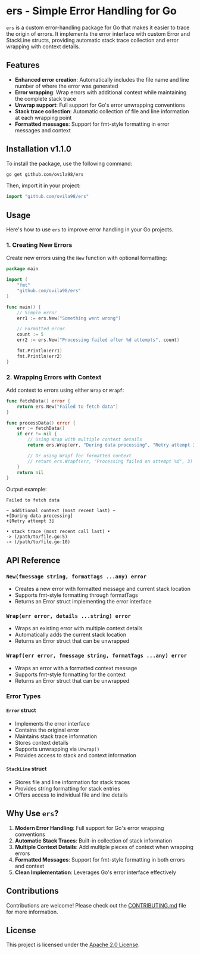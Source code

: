 # ers - Simple Error Handling for Go

`ers` is a custom error-handling package for Go that makes it easier to trace the origin of errors. It implements the error interface with custom Error and StackLine structs, providing automatic stack trace collection and error wrapping with context details.

## Features

- **Enhanced error creation**: Automatically includes the file name and line number of where the error was generated
- **Error wrapping**: Wrap errors with additional context while maintaining the complete stack trace
- **Unwrap support**: Full support for Go's error unwrapping conventions
- **Stack trace collection**: Automatic collection of file and line information at each wrapping point
- **Formatted messages**: Support for fmt-style formatting in error messages and context

## Installation v1.1.0

To install the package, use the following command:

```bash
go get github.com/ovila98/ers
```

Then, import it in your project:

```go
import "github.com/ovila98/ers"
```

## Usage

Here's how to use `ers` to improve error handling in your Go projects.

### 1. Creating New Errors

Create new errors using the `New` function with optional formatting:

```go
package main

import (
    "fmt"
    "github.com/ovila98/ers"
)

func main() {
    // Simple error
    err1 := ers.New("Something went wrong")

    // Formatted error
    count := 5
    err2 := ers.New("Processing failed after %d attempts", count)

    fmt.Println(err1)
    fmt.Println(err2)
}
```

### 2. Wrapping Errors with Context

Add context to errors using either `Wrap` or `Wrapf`:

```go
func fetchData() error {
    return ers.New("Failed to fetch data")
}

func processData() error {
    err := fetchData()
    if err != nil {
        // Using Wrap with multiple context details
        return ers.Wrap(err, "During data processing", "Retry attempt 3")

        // Or using Wrapf for formatted context
        // return ers.Wrapf(err, "Processing failed on attempt %d", 3)
    }
    return nil
}
```

Output example:

```
Failed to fetch data

~ additional context (most recent last) ~
+[During data processing]
+[Retry attempt 3]

• stack trace (most recent call last) •
-> (/path/to/file.go:5)
-> (/path/to/file.go:10)
```

## API Reference

### `New(fmessage string, formatTags ...any) error`

- Creates a new error with formatted message and current stack location
- Supports fmt-style formatting through formatTags
- Returns an Error struct implementing the error interface

### `Wrap(err error, details ...string) error`

- Wraps an existing error with multiple context details
- Automatically adds the current stack location
- Returns an Error struct that can be unwrapped

### `Wrapf(err error, fmessage string, formatTags ...any) error`

- Wraps an error with a formatted context message
- Supports fmt-style formatting for the context
- Returns an Error struct that can be unwrapped

### Error Types

#### `Error` struct

- Implements the error interface
- Contains the original error
- Maintains stack trace information
- Stores context details
- Supports unwrapping via `Unwrap()`
- Provides access to stack and context information

#### `StackLine` struct

- Stores file and line information for stack traces
- Provides string formatting for stack entries
- Offers access to individual file and line details

## Why Use `ers`?

1. **Modern Error Handling**: Full support for Go's error wrapping conventions
2. **Automatic Stack Traces**: Built-in collection of stack information
3. **Multiple Context Details**: Add multiple pieces of context when wrapping errors
4. **Formatted Messages**: Support for fmt-style formatting in both errors and context
5. **Clean Implementation**: Leverages Go's error interface effectively

## Contributions

Contributions are welcome! Please check out the [CONTRIBUTING.md](CONTRIBUTING.md) file for more information.

## License

This project is licensed under the [Apache 2.0 License](LICENSE).

